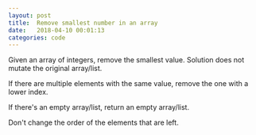 ```yaml
---
layout: post
title:  Remove smallest number in an array
date:   2018-04-10 00:01:13
categories: code
---
```

Given an array of integers, remove the smallest value. Solution does not mutate the original array/list.

If there are multiple elements with the same value, remove the one with a lower index.

If there's an empty array/list, return an empty array/list.

Don't change the order of the elements that are left.

<script src="https://gist.github.com/dyatesupnorth/0a5455d5b8e8dbdbf3aa13973f694c52.js"></script>